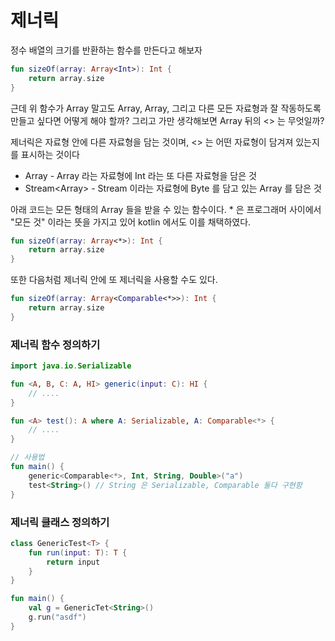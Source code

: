 제너릭
=====

정수 배열의 크기를 반환하는 함수를 만든다고 해보자
```kotlin
fun sizeOf(array: Array<Int>): Int {
    return array.size
}
```

근데 위 함수가 Array<Int> 말고도 Array<String>, Array<Double>, 그리고 다른 모든 자료형과 잘 작동하도록 만들고 싶다면 어떻게 해야 할까?
그리고 가만 생각해보면 Array 뒤의 <> 는 무엇일까?

제너릭은 자료형 안에 다른 자료형을 담는 것이며, <> 는 어떤 자료형이 담겨져 있는지를 표시하는 것이다
* Array<Int> - Array 라는 자료형에 Int 라는 또 다른 자료형을 담은 것
* Stream<Array<Byte>> - Stream 이라는 자료형에 Byte 를 담고 있는 Array 를 담은 것

아래 코드는 모든 형태의 Array 들을 받을 수 있는 함수이다. * 은 프로그래머 사이에서 "모든 것" 이라는 뜻을 가지고 있어 kotlin 에서도 이를 채택하였다.
```kotlin
fun sizeOf(array: Array<*>): Int {
    return array.size
}
```

또한 다음처럼 제너릭 안에 또 제너릭을 사용할 수도 있다.
```kotlin
fun sizeOf(array: Array<Comparable<*>>): Int {
    return array.size
}
```

### 제너릭 함수 정의하기
```kotlin
import java.io.Serializable

fun <A, B, C: A, HI> generic(input: C): HI {
    // ....
}

fun <A> test(): A where A: Serializable, A: Comparable<*> {
    // ....
}

// 사용법
fun main() {
    generic<Comparable<*>, Int, String, Double>("a")
    test<String>() // String 은 Serializable, Comparable 둘다 구현함
}
```

### 제너릭 클래스 정의하기
```kotlin
class GenericTest<T> {
    fun run(input: T): T {
        return input
    }
}

fun main() {
    val g = GenericTet<String>()
    g.run("asdf")
}
```